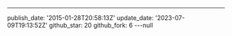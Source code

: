 ---
publish_date: '2015-01-28T20:58:13Z'
update_date: '2023-07-09T19:13:52Z'
github_star: 20
github_fork: 6
---null